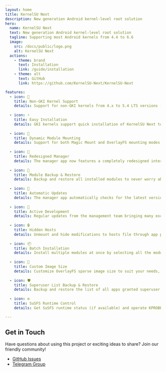 ```yaml
---
layout: home
title: KernelSU Next
description: New generation Android kernel-level root solution
hero:
  name: KernelSU Next
  text: New generation Android kernel-level root solution
  tagline: Supporting most Android kernels from 4.4 to 6.6
  image:
    src: /docs/public/logo.png
    alt: KernelSU Next
  actions:
    - theme: brand
      text: Installation
      link: /guide/installation
    - theme: alt
      text: GitHub
      link: https://github.com/KernelSU-Next/KernelSU-Next

features:
  - icon: 🔧
    title: Non-GKI Kernel Support
    details: Support for non-GKI kernels from 4.x to 5.4 LTS versions (3.x experimental support).
  
  - icon: ⚡
    title: Easy Installation
    details: GKI kernels support quick installation of KernelSU Next to boot images via Loadable Kernel Modules (LKM).
  
  - icon: 🔄
    title: Dynamic Module Mounting
    details: Support for both Magic Mount and OverlayFS mounting modes, easily switchable through settings.
  
  - icon: 🎨
    title: Redesigned Manager
    details: The manager app now features a completely redesigned interface with multiple functional improvements.
  
  - icon: 💾
    title: Module Backup & Restore
    details: Backup and restore all installed modules to never worry about losing your module setup.
  
  - icon: 🔄
    title: Automatic Updates
    details: The manager app automatically checks for the latest version updates.
  
  - icon: 🚀
    title: Active Development
    details: Regular updates from the management team bringing many exciting new features.
  
  - icon: 🔒
    title: Hidden Hosts
    details: Unmount and hide modifications to hosts file through app profiles, allowing ad blockers to work seamlessly.
  
  - icon: 📦
    title: Batch Installation
    details: Install multiple modules at once by selecting all the modules you need, and the manager will install them sequentially.
  
  - icon: 💽
    title: Custom Image Size
    details: Customize OverlayFS sparse image size to suit your needs, with a default size of 6GB.
  
  - icon: 🛡️
    title: Superuser List Backup & Restore
    details: Backup and restore the list of all apps granted superuser permissions and their APP Profile configurations.
  
  - icon: ⚙️
    title: SuSFS Runtime Control
    details: Get SuSFS runtime status (if available) and operate KPROBES hook hiding mode.

---
```


## Get in Touch

Have questions about using this project or exciting ideas to share? Join our friendly community!

- [GitHub Issues](https://github.com/KernelSU-Next/KernelSU-Next/issues)
- [Telegram Group](https://t.me/ksunext)
